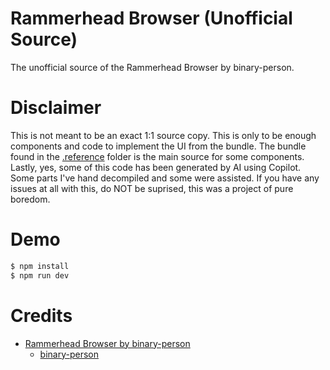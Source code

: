 # Rammerhead Browser (Unofficial Source)
The unofficial source of the Rammerhead Browser by binary-person.

# Disclaimer
This is not meant to be an exact 1:1 source copy. This is only to be enough components and code to implement the UI from the bundle. The bundle found in the [.reference](./.reference/main.js) folder is the main source for some components. Lastly, yes, some of this code has been generated by AI using Copilot. Some parts I've hand decompiled and some were assisted. If you have any issues at all with this, do NOT be suprised, this was a project of pure boredom.   

# Demo
```bash
$ npm install
$ npm run dev
```

# Credits
- [Rammerhead Browser by binary-person](https://direct.rammerhead.org)
  - [binary-person](https://github.com/binary-person)

